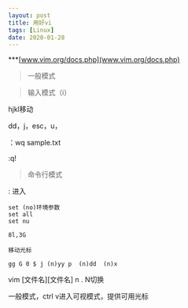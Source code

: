 ```yaml
---
layout: post
title: 用好vi
tags: [Linux]
date: 2020-01-28
--- 
```


***[www.vim.org/docs.php](www.vim.org/docs.php)

> 一般模式

> 输入模式（i）

hjkl移动

dd，j，esc，u，

：wq sample.txt

:q!

> 命令行模式

: 进入

``` 
set (no)环境参数
set all
set nu

8l,3G

移动光标

gg G 0 $ j (n)yy p  (n)dd  (n)x
```

vim [文件名][文件名]
n . N切换

一般模式，ctrl v进入可视模式，提供可用光标

